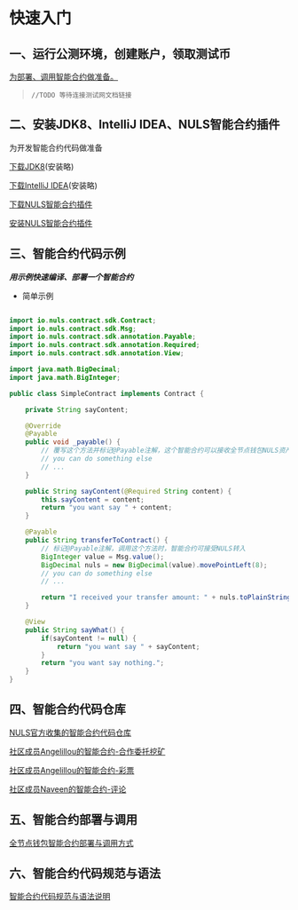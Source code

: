 # 快速入门

## 一、运行公测环境，创建账户，领取测试币

[为部署、调用智能合约做准备。](连接测试网文档链接)
> `//TODO 等待连接测试网文档链接`


## 二、安装JDK8、IntelliJ IDEA、NULS智能合约插件

为开发智能合约代码做准备

[下载JDK8](https://www.oracle.com/technetwork/java/javase/downloads/jdk8-downloads-2133151.html)(安装略)

[下载IntelliJ IDEA](https://www.jetbrains.com/idea/download/)(安装略)

[下载NULS智能合约插件](https://nuls-usa-west.oss-us-west-1.aliyuncs.com/plugins/Docs%26plugin.zip)

[安装NULS智能合约插件](https://dev.nuls.io/zh-cn/contract/IdeaPlugin.html)

## 三、智能合约代码示例

**_用示例快速编译、部署一个智能合约_**

* 简单示例

```java

import io.nuls.contract.sdk.Contract;
import io.nuls.contract.sdk.Msg;
import io.nuls.contract.sdk.annotation.Payable;
import io.nuls.contract.sdk.annotation.Required;
import io.nuls.contract.sdk.annotation.View;

import java.math.BigDecimal;
import java.math.BigInteger;

public class SimpleContract implements Contract {

    private String sayContent;

    @Override
    @Payable
    public void _payable() {
        // 覆写这个方法并标记@Payable注解，这个智能合约可以接收全节点钱包NULS资产的直接转账
        // you can do something else
        // ...
    }

    public String sayContent(@Required String content) {
        this.sayContent = content;
        return "you want say " + content;
    }

    @Payable
    public String transferToContract() {
        // 标记@Payable注解，调用这个方法时，智能合约可接受NULS转入
        BigInteger value = Msg.value();
        BigDecimal nuls = new BigDecimal(value).movePointLeft(8);
        // you can do something else
        // ...

        return "I received your transfer amount: " + nuls.toPlainString();
    }

    @View
    public String sayWhat() {
        if(sayContent != null) {
            return "you want say " + sayContent;
        }
        return "you want say nothing.";
    }
}

```

## 四、智能合约代码仓库

[NULS官方收集的智能合约代码仓库](https://github.com/nuls-io/contracts)

[社区成员Angelillou的智能合约-合作委托挖矿](https://github.com/amalcaraz/nuls-partnership-smartcontract)

[社区成员Angelillou的智能合约-彩票](https://github.com/amalcaraz/nuls-lottery-smartcontract)

[社区成员Naveen的智能合约-评论](https://github.com/naveen7252/ProductReviewContract)

## 五、智能合约部署与调用

[全节点钱包智能合约部署与调用方式](https://dev.nuls.io/zh-cn/contract/smartContract.html)

## 六、智能合约代码规范与语法

[智能合约代码规范与语法说明](https://dev.nuls.io/zh-cn/contract/index.html)